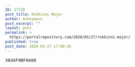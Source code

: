 ```yaml
---
ID: 17728
post_title: Rokkinni Major
author: Anonymous
post_excerpt: ""
layout: post
permalink: >
  https://portalrepository.com/2020/03/27/rokkinni-major/
published: true
post_date: 2020-03-27 17:00:36
---
```

<pre>303AF9BF0A88</pre>